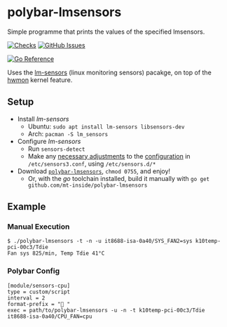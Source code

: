 # polybar-lmsensors
Simple programme that prints the values of the specified lmsensors.

[![Checks](https://github.com/mt-inside/polybar-lmsensors/actions/workflows/checks.yaml/badge.svg)](https://github.com/mt-inside/polybar-lmsensors/actions/workflows/checks.yaml)
[![GitHub Issues](https://img.shields.io/github/issues-raw/mt-inside/polybar-lmsensors)](https://github.com/mt-inside/polybar-lmsensors/issues)

[![Go Reference](https://pkg.go.dev/badge/github.com/mt-inside/polybar-lmsensors.svg)](https://pkg.go.dev/github.com/mt-inside/polybar-lmsensors)

Uses the [lm-sensors](https://github.com/lm-sensors/lm-sensors) (linux monitoring sensors) pacakge, on top of the [hwmon](https://hwmon.wiki.kernel.org) kernel feature.

## Setup
* Install _lm-sensors_
  * Ubuntu: `sudo apt install lm-sensors libsensors-dev`
  * Arch: `pacman -S lm_sensors`
* Configure _lm-sensors_
  * Run `sensors-detect`
  * Make any [necessary adjustments](https://hwmon.wiki.kernel.org/faq) to the [configuration](https://linux.die.net/man/5/sensors3.conf) in `/etc/sensors3.conf`, using `/etc/sensors.d/*`
* Download [`polybar-lmsensors`](https://github.com/mt-inside/polybar-lmsensors/releases/latest/download/polybar-lmsensors_linux_amd64), `chmod 0755`, and enjoy!
  * Or, with the _go_ toolchain installed, build it manually with `go get github.com/mt-inside/polybar-lmsensors`

## Example

### Manual Execution
```
$ ./polybar-lmsensors -t -n -u it8688-isa-0a40/SYS_FAN2=sys k10temp-pci-00c3/Tdie
Fan sys 825/min, Temp Tdie 41°C
```

### Polybar Config
```
[module/sensors-cpu]
type = custom/script
interval = 2
format-prefix = " "
exec = path/to/polybar-lmsensors -u -n -t k10temp-pci-00c3/Tdie it8688-isa-0a40/CPU_FAN=cpu
```
